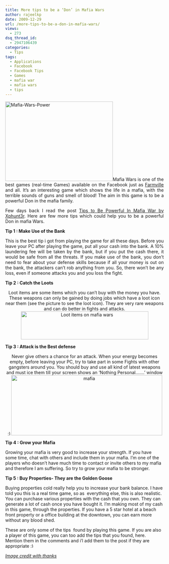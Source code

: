 ```yaml
---
title: More tips to be a ‘Don’ in Mafia Wars
author: rajeelkp
date: 2009-12-29
url: /more-tips-to-be-a-don-in-mafia-wars/
views:
  - 273
dsq_thread_id:
  - 2947106439
categories:
  - Tips
tags:
  - Applications
  - Facebook
  - Facebook Tips
  - Games
  - mafia war
  - mafia wars
  - tips
---
```

<p style="text-align: justify">
  <img class="size-full  alignleft wp-image-52746" src="http://cdn.devilsworkshop.org/files/2009/12/Mafia-Wars-Power.gif" alt="Mafia-Wars-Power" width="342" height="252" />Mafia Wars is one of the best games (real-time Games) available on the Facebook just as <a href="http://fbknol.com/category/farmville/" onclick="_gaq.push(['_trackEvent', 'outbound-article', 'http://fbknol.com/category/farmville/', 'Farmville']);" >Farmville</a> and all. It&#8217;s an interesting game which shows the life in a mafia, with the terrible sounds of guns and smell of blood! The aim in this game is to be a powerful Don in the mafia family.
</p>

<p style="text-align: justify">
  Few days back I read the post <a title="Link to Tips to Be Powerful In Mafia War" rel="bookmark" href="http://devilsworkshop.org/2009/12/22/tips-to-be-powerful-in-mafia-war/">Tips to Be Powerful In Mafia War by Xphunt3r</a>. Here are few more tips which could help you to be a powerful Don in mafia Wars.
</p>

<p style="text-align: justify">
  <p style="text-align: justify">
    <strong>Tip 1 : Make Use of the Bank</strong>
  </p>
  
  <p style="text-align: justify">
    This is the best tip i got from playing the game for all these days. Before you leave your PC after playing the game, put all your cash into the bank. A 10% laundering fee will be taken by the bank, but if you put the cash there, it would be safe from all the threats. If you make use of the bank, you don&#8217;t need to fear about your defense skills because if all your money is out on the bank, the attackers can&#8217;t rob anything from you. So, there won&#8217;t be any loss, even if someone attacks you and you loss the fight.
  </p>
  
  <p style="text-align: justify">
    <strong>Tip 2 : Catch the Loots </strong>
  </p>
  
  <p style="text-align: center">
    Loot items are some items which you can&#8217;t buy with the money you have. These weapons can only be gained by doing jobs which have a loot icon near them (see the picture to see the loot icon). They are very rare weapons and can do better in fights and attacks.<br /> <img class="aligncenter" src="http://cdn.devilsworkshop.org/files/2009/12/loot.JPG" alt="Loot items on mafia wars" width="405" height="89" />
  </p>
  
  <p>
    <strong>Tip 3 : Attack is the Best defense</strong>
  </p>
  
  <p style="text-align: center">
    Never give others a chance for an attack. When your energy becomes empty, before leaving your PC, try to take part in some Fights with other gangsters around you. You should buy and use all kind of latest weapons and must ice them till your screen shows an &#8216;Nothing Personal&#8230;&#8230;.&#8217; window <img src="http://devilsworkshop.org/wp-includes/images/smilies/simple-smile.png" alt=":)" class="wp-smiley" style="height: 1em; max-height: 1em;" /><img class="aligncenter" src="http://cdn.devilsworkshop.org/files/2009/12/iced-600x239.jpg" alt="mafia" width="480" height="191" />
  </p>
  
  <p>
    <strong>Tip 4 : Grow your Mafia</strong>
  </p>
  
  <p>
    Growing your mafia is very good to increase your strength. If you have some time, chat with others and include them in your mafia. I&#8217;m one of the players who doesn&#8217;t have much time to contact or invite others to my mafia and therefore I am suffering. So try to grow your mafia to be stronger.
  </p>
  
  <p>
    <strong>Tip 5 : Buy Properties- They are the Golden Goose</strong>
  </p>
  
  <p>
    Buying properties cold really help you to increase your bank balance. I have told you this is a real time game, so as  everything else, this is also realistic. You can purchase various properties with the cash that you own. They can generate a lot of cash once you have bought it. I&#8217;m making most of my cash in this game, through the properties. If you have a 5 star hotel at a beach front property or a office building at the downtown, you can earn more without any blood shed.
  </p>
  
  <p>
    These are only some of the tips  found by playing this game. If you are also a player of this game, you can too add the tips that you found, here. Mention them in the comments and i&#8217;l add them to the post if they are appropriate <img src="http://devilsworkshop.org/wp-includes/images/smilies/simple-smile.png" alt=":)" class="wp-smiley" style="height: 1em; max-height: 1em;" />
  </p>
  
  <p>
    <a href="http://media.photobucket.com/image/mafia%20wars/sparkletags4/import2/graphics/Mafia-Mobsters/Mafia-Wars-Power.gif" onclick="_gaq.push(['_trackEvent', 'outbound-article', 'http://media.photobucket.com/image/mafia%20wars/sparkletags4/import2/graphics/Mafia-Mobsters/Mafia-Wars-Power.gif', 'Image credit with thanks']);" ><em>Image credit with thanks</em></a>
  </p>
